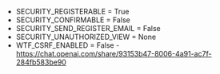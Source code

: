 - SECURITY_REGISTERABLE = True
- SECURITY_CONFIRMABLE = False
- SECURITY_SEND_REGISTER_EMAIL = False
- SECURITY_UNAUTHORIZED_VIEW = None
- WTF_CSRF_ENABLED = False - https://chat.openai.com/share/93153b47-8006-4a91-ac7f-284fb583be90